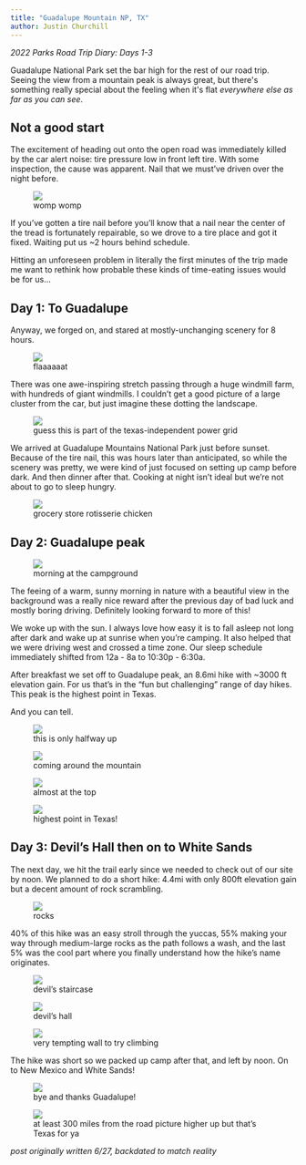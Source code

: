 ```yaml
---
title: "Guadalupe Mountain NP, TX"
author: Justin Churchill
---
```

_2022 Parks Road Trip Diary: Days 1-3_

Guadalupe National Park set the bar high for the rest of our road trip. Seeing the view from a mountain peak is always great, but there's something really special about the feeling when it's flat _everywhere else as far as you can see_.
<!--end_excerpt-->

## Not a good start
The excitement of heading out onto the open road was immediately killed by the car alert noise: tire pressure low in front left tire. With some inspection, the cause was apparent. Nail that we must’ve driven over the night before.

<figure>
	<img src="https://lh3.googleusercontent.com/pw/AM-JKLXURiKk9eVmf3fsEhPjfhGerQXb5PhyH4suIZq5Noq8iqGQFKxH0OoGPsl8OYMSshFIXQ70dCVFC2db72hvyasapkLcjIPql9TYqi_1U1XScVVgvbwO100vpl59xINK4QK2aUbLvhRI7aLMzJg8CV2SJg=w750-h1000-no?authuser=0">
	<figcaption>womp womp</figcaption>
</figure>

If you’ve gotten a tire nail before you’ll know that a nail near the center of the tread is fortunately repairable, so we drove to a tire place and got it fixed. Waiting put us ~2 hours behind schedule.

Hitting an unforeseen problem in literally the first minutes of the trip made me want to rethink how probable these kinds of time-eating issues would be for us…

## Day 1: To Guadalupe

Anyway, we forged on, and stared at mostly-unchanging scenery for 8 hours.

<figure>
	<img src="https://lh3.googleusercontent.com/pw/AM-JKLWipuRagLtuUf8mNNRRexZ8889P0hA8omE1WHSBRsGoQKVHLS8xQdO9ESkHIteQun16K3y7uH_b0mSTfEY2Wegj1UCFeUx82ER9wBnh5_Rg5wAAsKWCrkv_YaarGE6R6lCNh7Er7NaUzSSt3PQ456XeSw=w750-h564-no?authuser=0">
	<figcaption>flaaaaaat</figcaption>
</figure>

There was one awe-inspiring stretch passing through a huge windmill farm, with hundreds of giant windmills. I couldn’t get a good picture of a large cluster from the car, but just imagine these dotting the landscape.

<figure>
	<img src="https://lh3.googleusercontent.com/pw/AM-JKLXrHdLRnXcZQjP9dZh3KeocwHPUCDjxHNz6PZM184hyP1gdIg_uttCSbF_hNVxVd2iMx8p8vHm9HNgWbfY0IyfNdfhcKtJ_3pjRCGq7Ji1lrdIC0abZdF4xCtwnymCl3HEPQhYghfw8rAjw6bjieEtYuQ=w750-h564-no?authuser=0">
	<figcaption>guess this is part of the texas-independent power grid</figcaption>
</figure>

We arrived at Guadalupe Mountains National Park just before sunset. Because of the tire nail, this was hours later than anticipated, so while the scenery was pretty, we were kind of just focused on setting up camp before dark. And then dinner after that. Cooking at night isn’t ideal but we’re not about to go to sleep hungry.

<figure>
	<img src="https://lh3.googleusercontent.com/pw/AM-JKLXwRT5pqK6aNmn9HRlmYbAGpV0alRgN2JEJ-2xnBMWOt3rvYnaqjSItnK8lmM9Nwd5clMP52Oma426FEmW3i6Lf24m6WdIL890ti2zNfpyL0ncyysuEOXsXX8RupzhMt98Zw3DRd8TWF7WgO6PaTrHhvw=w750-h564-no?authuser=0">
	<figcaption>grocery store rotisserie chicken</figcaption>
</figure>

## Day 2: Guadalupe peak

<figure>
	<img src="https://lh3.googleusercontent.com/pw/AM-JKLV6H875VH8Gb8j7poPJ_dR911U4C1KkGNZ0z6BQl99dVB6Dj0kS_-PWdzuYrTp5wCzVPHR1JTf74rdgTwXPcpHEp83PKAxxyfYzRJNc_pDjIM1b-8KjU-QAuINl1kME_hz4_3PLiC9oN3EXf-1O5qFsug=w750-h564-no?authuser=0">
	<figcaption>morning at the campground</figcaption>
</figure>

The feeing of a warm, sunny morning in nature with a beautiful view in the background was a really nice reward after the previous day of bad luck and mostly boring driving. Definitely looking forward to more of this!

We woke up with the sun. I always love how easy it is to fall asleep not long after dark and wake up at sunrise when you’re camping. It also helped that we were driving west and crossed a time zone. Our sleep schedule immediately shifted from 12a - 8a to 10:30p - 6:30a.

After breakfast we set off to Guadalupe peak, an 8.6mi hike with ~3000 ft elevation gain. For us that’s in the “fun but challenging” range of day hikes. This peak is the highest point in Texas.

And you can tell.

<figure>
	<img src="https://lh3.googleusercontent.com/pw/AM-JKLVKfPMIfihWRrNTg5ikr7xibTFMMFbP3zcUhne7lYF38WPa7gUwBuvPvImrqe3ockY7cguzYFYxFZqy9yViRt-nqp3N0DFCqIm5VPJSJ9tMOmY6Ee5V-1YvktiOYdcn27-UCTtDKBWgRbNAOFdH3DzCCA=w750-h564-no?authuser=0">
	<figcaption>this is only halfway up</figcaption>
</figure>

<figure>
	<img src="https://lh3.googleusercontent.com/pw/AM-JKLVbNkrrXOLwVEuNy92B7BU8z_9JAC3xUhoi0tr09db4YY0S9RPLdIbC_mCD5jGy9zvWBDF_NyVcnHCb3jjlkCMiWMZFXl6ngUQMcz2xQkI3vjUx4Ha2lHyOypmNGVjEcNTP00RjuQA67gwRZ_tTvE9yZA=w750-h564-no?authuser=0">
	<figcaption>coming around the mountain</figcaption>
</figure>

<figure>
	<img src="https://lh3.googleusercontent.com/pw/AM-JKLWDJ_YKiKrgxurxi9-e7Jovq-i1X6rnRmzN4rlF49o729u9us-pCxLTaerlea_BnnMciVMfEjURSfUk-suZ7BJcdt6oCkS2UqKN-siTvJARojMyvxZ87R2y7uisEWpgN3-mfw2P7vzU_OdN3o0AFkhzaw=w750-h564-no?authuser=0">
	<figcaption>almost at the top</figcaption>
</figure>

<figure>
	<img src="https://lh3.googleusercontent.com/pw/AM-JKLUpRTMMEEJ9Yu3uYNotMB2t4FAgzV9-iFBTbyf-AV3ZENwUUC-we23mWUOJyY-Egf3cuxiOH-bv2d7Rj6387SGxqgMQEIVmLkbilLG2_9niNVMmuuGYmGPNX7B2R_uCJb8CumR64_Jn4eNTYuZpi7INpA=w750-h564-no?authuser=0">
	<figcaption>highest point in Texas!</figcaption>
</figure>

## Day 3: Devil’s Hall then on to White Sands

The next day, we hit the trail early since we needed to check out of our site by noon. We planned to do a short hike: 4.4mi with only 800ft elevation gain but a decent amount of rock scrambling.

<figure>
	<img src="https://lh3.googleusercontent.com/pw/AM-JKLVLRpEOsQbh3-xSMTJcbFSLcrMXNettid7bme3SovpO9_TdrFQAlbnHI-6tzZw6OJ0T0vQBlwlB68enhLKbnDQ17s_elAWMN4KRO6bDIbLi2zRUEiVjaHGHGXFmeJ_oEOwwQyb4C5gZEVZunioLtRsZhw=w750-h564-no?authuser=0">
	<figcaption>rocks</figcaption>
</figure>

40% of this hike was an easy stroll through the yuccas, 55% making your way through medium-large rocks as the path follows a wash, and the last 5% was the cool part where you finally understand how the hike’s name originates.

<figure>
	<img src="https://lh3.googleusercontent.com/pw/AM-JKLUgwsFYOhMvby5HgTtmX4PzdQugi4P50CC6381aZLbdvdIwma6J2yPwyqrwEr1joUZqyIZ5oFecRMN9LMAg7sNevyPI9YRo1L_YrI2o-7pnbaw38PYgTOwP-08QFivxlHS03rQoxi6v0mSn42s3vbjo1A=w750-h1000-no?authuser=0">
	<figcaption>devil’s staircase</figcaption>
</figure>

<figure>
	<img src="https://lh3.googleusercontent.com/pw/AM-JKLXzbnmeoVjn-CdX5Dk7PgIV24A_JophDSHcd515DYmtjB2rLjZuDib_NVW1e9f9pUiAwmIQm7dG3RL6hJZOTYE6YK4DX5GplvHueGpDLW-EOCHefguu-eRXSv9FsUb9DH07iox_uvT8EJ5KenAmfY3Pnw=w750-h1000-no?authuser=0">
	<figcaption>devil’s hall</figcaption>
</figure> 

<figure>
	<img src="https://lh3.googleusercontent.com/pw/AM-JKLW02XYW1OMEES5dTvp7amkvMFhWhS0dW_nd4CQIQ0JhkcqOUHWoekMJFQrNxPTx_YEE4CXrEFpqqKQ8ihR9GAfLr_t-938U81XMk_iyn6vItru8NO1JeLb4lLvj-9ABcC29a3a8_OhxOJJMa5l-GeKtWQ=w750-h564-no?authuser=0">
	<figcaption>very tempting wall to try climbing</figcaption>
</figure>

The hike was short so we packed up camp after that, and left by noon. On to New Mexico and White Sands!

<figure>
	<img src="https://lh3.googleusercontent.com/pw/AM-JKLWl9MuAh5W57IMZc7eNhRr9DbWW-cr1-9f0h8i6f_EP7kVhd8xF1DgKMmbyIb1lS2UpWw7UQHqMZomkVtkr8yWFXFndJ2ZK1530mMGSkJGv6iRKI2UxnG7yosPkX30_SmWcjIGsmgzSJzH1TtNJdXFuYA=w750-h536-no?authuser=0">
	<figcaption>bye and thanks Guadalupe!</figcaption>
</figure>

<figure>
	<img src="https://lh3.googleusercontent.com/pw/AM-JKLVs6J3uukxTD398GTBIQq7yEenqygmW1oXFUv3gOFqn9DdMLiI-7M57LqZ1IW-AIdu4oB9zY-B6lal6mCZpH7qi7N3oXifhkqV5edYQDlH2zaAz_OmrbrSxfrIbQZOTj-2HCjkWpoyoBqy50pUhDhFlaQ=w750-h564-no?authuser=0">
	<figcaption>at least 300 miles from the road picture higher up but that’s Texas for ya</figcaption>
</figure>

_post originally written 6/27, backdated to match reality_